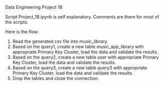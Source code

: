 Data Engineering Project 1B

Script Project_1B.ipynb is self explanatory. Comments are there for most of the scripts.

Here is the flow:

1. Read the generated csv file into music_library.
2. Based on the query1, create a new table music_app_library with appropriate Primary Key Cluster, load the data and validate the results.
3. Based on the query2, create a new table user with appropriate Primary Key Cluster, load the data and validate the results.
4. Based on the query3, create a new table query3 with appropriate Primary Key Cluster, load the data and validate the results.
5. Drop the tables and close the connection.



